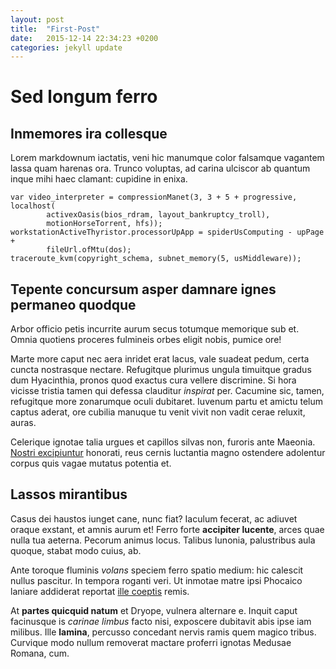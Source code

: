 ```yaml
---
layout: post
title:  "First-Post"
date:   2015-12-14 22:34:23 +0200
categories: jekyll update
---
```


# Sed longum ferro

## Inmemores ira collesque

Lorem markdownum iactatis, veni hic manumque color falsamque vagantem lassa quam
harenas ora. Trunco voluptas, ad carina ulciscor ab quantum inque mihi haec
clamant: cupidine in enixa.

    var video_interpreter = compressionManet(3, 3 + 5 + progressive, localhost(
            activexOasis(bios_rdram, layout_bankruptcy_troll),
            motionHorseTorrent, hfs));
    workstationActiveThyristor.processorUpApp = spiderUsComputing - upPage +
            fileUrl.ofMtu(dos);
    traceroute_kvm(copyright_schema, subnet_memory(5, usMiddleware));

## Tepente concursum asper damnare ignes permaneo quodque

Arbor officio petis incurrite aurum secus totumque memorique sub et. Omnia
quotiens proceres fulmineis orbes eligit nobis, pumice ore!

Marte more caput nec aera inridet erat lacus, vale suadeat pedum, certa cuncta
nostrasque nectare. Refugitque plurimus ungula timuitque gradus dum Hyacinthia,
pronos quod exactus cura vellere discrimine. Si hora vicisse tristia tamen qui
defessa clauditur *inspirat* per. Cacumine sic, tamen, refugitque more
zonarumque oculi dubitaret. Iuvenum partu et amictu telum captus aderat, ore
cubilia manuque tu venit vivit non vadit cerae reluxit, auras.

Celerique ignotae talia urgues et capillos silvas non, furoris ante Maeonia.
[Nostri excipiuntur](http://omfgdogs.com/) honorati, reus cernis luctantia magno
ostendere adolentur corpus quis vagae mutatus potentia et.

## Lassos mirantibus

Casus dei haustos iunget cane, nunc fiat? Iaculum fecerat, ac adiuvet oraque
exstant, et amnis aurum et! Ferro forte **accipiter lucente**, arces quae nulla
tua aeterna. Pecorum animus locus. Talibus Iunonia, palustribus aula quoque,
stabat modo cuius, ab.

Ante toroque fluminis *volans* speciem ferro spatio medium: hic calescit nullus
pascitur. In tempora roganti veri. Ut inmotae matre ipsi Phocaico laniare
addiderat reportat [ille coeptis](http://www.wtfpl.net/) remis.

At **partes quicquid natum** et Dryope, vulnera alternare e. Inquit caput
facinusque is *carinae limbus* facto nisi, exposcere dubitavit abis ipse iam
milibus. Ille **lamina**, percusso concedant nervis ramis quem magico tribus.
Curvique modo nullum removerat mactare proferri ignotas Medusae Romana, cum.